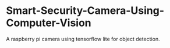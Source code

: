 # Smart-Security-Camera-Using-Computer-Vision
A raspberry pi camera using tensorflow lite for object detection.
